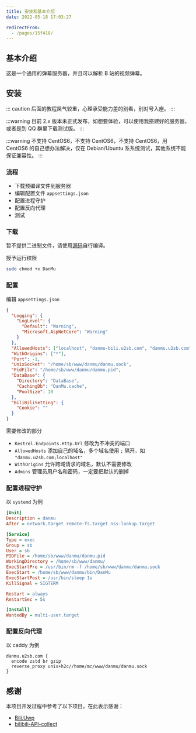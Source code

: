 ```yaml
---
title: 安装和基本介绍
date: 2022-05-18 17:03:27

redirectFrom:
  - /pages/15f418/
---
```


## 基本介绍

这是一个通用的弹幕服务器，并且可以解析 B 站的视频弹幕。

## 安装

::: caution
后面的教程戾气较重，心理承受能力差的别看，别对号入座。
:::

:::warning
目前 2.x 版本未正式发布，如想要体验，可以使用我搭建好的服务器，或者是到 QQ 群里下载测试版。
:::

:::warning
不支持 CentOS6，不支持 CentOS6，不支持 CentOS6，用 CentOS6 的自己想办法解决，仅在 Debian/Ubuntu 系系统测试，其他系统不能保证兼容性。
:::

### 流程

- 下载预编译文件到服务器
- 编辑配置文件 `appsettings.json`
- 配置进程守护
- 配置反向代理
- 测试

### 下载

暂不提供二进制文件，请使用[源码](https://github.com/u2sb/Danmu.Server)自行编译。

授予运行权限

```bash
sudo chmod +x DanMu
```

### 配置

编辑 `appsettings.json`

```json
{
  "Logging": {
    "LogLevel": {
      "Default": "Warning",
      "Microsoft.AspNetCore": "Warning"
    }
  },
  "AllowedHosts": ["localhost", "danmu-bili.u2sb.com", "danmu.u2sb.com"],
  "WithOrigins": ["*"],
  "Port": -1,
  "UnixSocket": "/home/sb/www/danmu/danmu.sock",
  "PidFile": "/home/sb/www/danmu/danmu.pid",
  "DataBase": {
    "Directory": "DataBase",
    "CachingDb": "DanMu.cache",
    "PoolSize": 10
  },
  "BiliBiliSetting": {
    "Cookie": ""
  }
}

```

需要修改的部分

- `Kestrel.Endpoints.Http.Url` 修改为不冲突的端口
- `AllowedHosts` 添加自己的域名，多个域名使用 `;` 隔开，如 `"danmu.u2sb.com;localhost"`
- `WithOrigins` 允许跨域请求的域名，默认不需要修改
- `Admins` 管理员用户名和密码，一定要把默认的删掉

### 配置进程守护

以 `systemd` 为例

```ini
[Unit]
Description = danmu
After = network.target remote-fs.target nss-lookup.target

[Service]
Type = exec
Group = sb
User = sb
PIDFile = /home/sb/www/danmu/danmu.pid
WorkingDirectory = /home/sb/www/danmu/
ExecStartPre = /usr/bin/rm -f /home/sb/www/danmu/danmu.sock
ExecStart = /home/sb/www/danmu/bin/DanMu
ExecStartPost = /usr/bin/sleep 1s
KillSignal = SIGTERM

Restart = always
RestartSec = 5s

[Install]
WantedBy = multi-user.target
```

### 配置反向代理

以 caddy 为例

```caddy
danmu.u2sb.com {
  encode zstd br gzip
  reverse_proxy unix+h2c//home/mc/www/danmu/danmu.sock
}
```

## 感谢

本项目开发过程中参考了以下项目，在此表示感谢：

- [Bili.Uwp](https://github.com/Richasy/Bili.Uwp)
- [bilibili-API-collect](https://github.com/SocialSisterYi/bilibili-API-collect)
